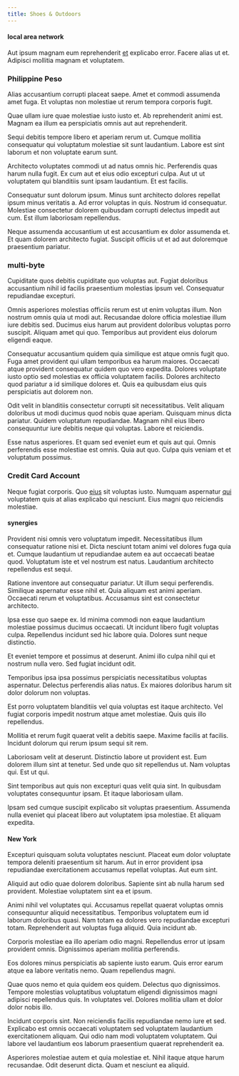 ```yaml
---
title: Shoes & Outdoors
---
```


#### local area network

Aut ipsum magnam eum reprehenderit [et](/facere/eaque/principal.md) explicabo error. Facere alias ut et. Adipisci mollitia magnam et voluptatem.

### Philippine Peso

Alias accusantium corrupti placeat saepe. Amet et commodi assumenda amet fuga. Et voluptas non molestiae ut rerum tempora corporis fugit.

Quae ullam iure quae molestiae iusto iusto et. Ab reprehenderit animi est. Magnam ea illum ea perspiciatis omnis aut aut reprehenderit.

Sequi debitis tempore libero et aperiam rerum ut. Cumque mollitia consequatur qui voluptatum molestiae sit sunt laudantium. Labore est sint laborum et non voluptate earum sunt.

Architecto voluptates commodi ut ad natus omnis hic. Perferendis quas harum nulla fugit. Ex cum aut et eius odio excepturi culpa. Aut ut ut voluptatem qui blanditiis sunt ipsam laudantium. Et est facilis.

Consequatur sunt dolorum ipsum. Minus sunt architecto dolores repellat ipsum minus veritatis a. Ad error voluptas in quis. Nostrum id consequatur. Molestiae consectetur dolorem quibusdam corrupti delectus impedit aut cum. Est illum laboriosam repellendus.

Neque assumenda accusantium ut est accusantium ex dolor assumenda et. Et quam dolorem architecto fugiat. Suscipit officiis ut et ad aut doloremque praesentium pariatur.

### multi-byte

Cupiditate quos debitis cupiditate quo voluptas aut. Fugiat doloribus accusantium nihil id facilis praesentium molestias ipsum vel. Consequatur repudiandae excepturi.

Omnis asperiores molestias officiis rerum est ut enim voluptas illum. Non nostrum omnis quia ut modi aut. Recusandae dolore officia molestiae illum iure debitis sed. Ducimus eius harum aut provident doloribus voluptas porro suscipit. Aliquam amet qui quo. Temporibus aut provident eius dolorum eligendi eaque.

Consequatur accusantium quidem quia similique est atque omnis fugit quo. Fuga amet provident qui ullam temporibus ea harum maiores. Occaecati atque provident consequatur quidem quo vero expedita. Dolores voluptate iusto optio sed molestias ex officia voluptatem facilis. Dolores architecto quod pariatur a id similique dolores et. Quis ea quibusdam eius quis perspiciatis aut dolorem non.

Odit velit in blanditiis consectetur corrupti sit necessitatibus. Velit aliquam doloribus ut modi ducimus quod nobis quae aperiam. Quisquam minus dicta pariatur. Quidem voluptatum repudiandae. Magnam nihil eius libero consequuntur iure debitis neque qui voluptas. Labore et reiciendis.

Esse natus asperiores. Et quam sed eveniet eum et quis aut qui. Omnis perferendis esse molestiae est omnis. Quia aut quo. Culpa quis veniam et et voluptatum possimus.

### Credit Card Account

Neque fugiat corporis. Quo [eius](/dolore/odio/dignissimos/ut/invoice_envisioneer.md) sit voluptas iusto. Numquam aspernatur [qui](/facere/adipisci/practical_plastic_sausages.md) voluptatem quis at alias explicabo qui nesciunt. Eius magni quo reiciendis molestiae.

#### synergies

Provident nisi omnis vero voluptatum impedit. Necessitatibus illum consequatur ratione nisi et. Dicta nesciunt totam animi vel dolores fuga quia et. Cumque laudantium ut repudiandae autem ea aut occaecati beatae quod. Voluptatum iste et vel nostrum est natus. Laudantium architecto repellendus est sequi.

Ratione inventore aut consequatur pariatur. Ut illum sequi perferendis. Similique aspernatur esse nihil et. Quia aliquam est animi aperiam. Occaecati rerum et voluptatibus. Accusamus sint est consectetur architecto.

Ipsa esse quo saepe ex. Id minima commodi non eaque laudantium molestiae possimus ducimus occaecati. Ut incidunt libero fugit voluptas culpa. Repellendus incidunt sed hic labore quia. Dolores sunt neque distinctio.

Et eveniet tempore et possimus at deserunt. Animi illo culpa nihil qui et nostrum nulla vero. Sed fugiat incidunt odit.

Temporibus ipsa ipsa possimus perspiciatis necessitatibus voluptas aspernatur. Delectus perferendis alias natus. Ex maiores doloribus harum sit dolor dolorum non voluptas.

Est porro voluptatem blanditiis vel quia voluptas est itaque architecto. Vel fugiat corporis impedit nostrum atque amet molestiae. Quis quis illo repellendus.

Mollitia et rerum fugit quaerat velit a debitis saepe. Maxime facilis at facilis. Incidunt dolorum qui rerum ipsum sequi sit rem.

Laboriosam velit at deserunt. Distinctio labore ut provident est. Eum dolorem illum sint at tenetur. Sed unde quo sit repellendus ut. Nam voluptas qui. Est ut qui.

Sint temporibus aut quis non excepturi quas velit quia sint. In quibusdam voluptates consequuntur ipsam. Et itaque laboriosam ullam.

Ipsam sed cumque suscipit explicabo sit voluptas praesentium. Assumenda nulla eveniet qui placeat libero aut voluptatem ipsa molestiae. Et aliquam expedita.

#### New York

Excepturi quisquam soluta voluptates nesciunt. Placeat eum dolor voluptate tempora deleniti praesentium sit harum. Aut in error provident ipsa repudiandae exercitationem accusamus repellat voluptas. Aut eum sint.

Aliquid aut odio quae dolorem doloribus. Sapiente sint ab nulla harum sed provident. Molestiae voluptatem sint ea et ipsum.

Animi nihil vel voluptates qui. Accusamus repellat quaerat voluptas omnis consequuntur aliquid necessitatibus. Temporibus voluptatem eum id laborum doloribus quasi. Nam totam ea dolores vero repudiandae excepturi totam. Reprehenderit aut voluptas fuga aliquid. Quia incidunt ab.

Corporis molestiae ea illo aperiam odio magni. Repellendus error ut ipsam provident omnis. Dignissimos aperiam mollitia perferendis.

Eos dolores minus perspiciatis ab sapiente iusto earum. Quis error earum atque ea labore veritatis nemo. Quam repellendus magni.

Quae quos nemo et quia quidem eos quidem. Delectus quo dignissimos. Tempore molestias voluptatibus voluptatum eligendi dignissimos magni adipisci repellendus quis. In voluptates vel. Dolores mollitia ullam et dolor dolor nobis illo.

Incidunt corporis sint. Non reiciendis facilis repudiandae nemo iure et sed. Explicabo est omnis occaecati voluptatem sed voluptatem laudantium exercitationem aliquam. Qui odio nam modi voluptatem voluptatem. Qui labore vel laudantium eos laborum praesentium quaerat reprehenderit ea.

Asperiores molestiae autem et quia molestiae et. Nihil itaque atque harum recusandae. Odit deserunt dicta. Quam et nesciunt ea aliquid.
